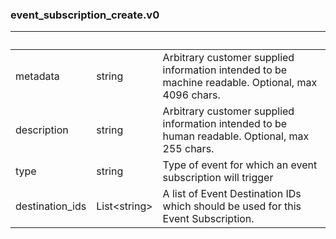 
### event_subscription_create.v0

| &nbsp; | &nbsp; | &nbsp; |
|---|---|---|
| metadata | string | Arbitrary customer supplied information intended to be machine readable. Optional, max 4096 chars. |
| description | string | Arbitrary customer supplied information intended to be human readable. Optional, max 255 chars. |
| type | string | Type of event for which an event subscription will trigger |
| destination_ids | List&lt;string&gt; | A list of Event Destination IDs which should be used for this Event Subscription. |